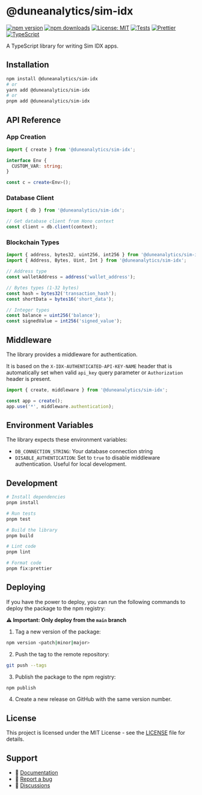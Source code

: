 # @duneanalytics/sim-idx

[![npm version](https://badge.fury.io/js/%40duneanalytics%2Fsim-idx.svg)](https://badge.fury.io/js/%40duneanalytics%2Fsim-idx)
[![npm downloads](https://img.shields.io/npm/dm/@duneanalytics/sim-idx)](https://www.npmjs.com/package/@duneanalytics/sim-idx)
[![License: MIT](https://img.shields.io/badge/License-MIT-yellow.svg)](https://opensource.org/licenses/MIT)
[![Tests](https://github.com/duneanalytics/sim-idx-ts/actions/workflows/on-pull-request.yml/badge.svg)](https://github.com/duneanalytics/sim-idx-ts/actions/workflows/on-pull-request.yml)
[![Prettier](https://img.shields.io/badge/code_style-prettier-ff69b4.svg?style=flat-square)](https://github.com/prettier/prettier)
[![TypeScript](https://img.shields.io/badge/TypeScript-007ACC?style=flat-square&logo=typescript&logoColor=white)](https://www.typescriptlang.org/)


A TypeScript library for writing Sim IDX apps.

## Installation

```bash
npm install @duneanalytics/sim-idx
# or
yarn add @duneanalytics/sim-idx
# or
pnpm add @duneanalytics/sim-idx
```
## API Reference

### App Creation

```typescript
import { create } from '@duneanalytics/sim-idx';

interface Env {
  CUSTOM_VAR: string;
}

const c = create<Env>();
```

### Database Client

```typescript
import { db } from '@duneanalytics/sim-idx';

// Get database client from Hono context
const client = db.client(context);
```

### Blockchain Types

```typescript
import { address, bytes32, uint256, int256 } from '@duneanalytics/sim-idx';
import { Address, Bytes, Uint, Int } from '@duneanalytics/sim-idx';

// Address type
const walletAddress = address('wallet_address');

// Bytes types (1-32 bytes)
const hash = bytes32('transaction_hash');
const shortData = bytes16('short_data');

// Integer types
const balance = uint256('balance');
const signedValue = int256('signed_value');
```

## Middleware

The library provides a middleware for authentication.

It is based on the `X-IDX-AUTHENTICATED-API-KEY-NAME` header that is automatically set when valid `api_key` query parameter or `Authorization` header is present.

```typescript
import { create, middleware } from '@duneanalytics/sim-idx';

const app = create();
app.use('*', middleware.authentication);
```

## Environment Variables

The library expects these environment variables:

- `DB_CONNECTION_STRING`: Your database connection string
- `DISABLE_AUTHENTICATION`: Set to `true` to disable middleware authentication. Useful for local development.

## Development

```bash
# Install dependencies
pnpm install

# Run tests
pnpm test

# Build the library
pnpm build

# Lint code
pnpm lint

# Format code
pnpm fix:prettier
```

## Deploying

If you have the power to deploy, you can run the following commands to deploy the package to the npm registry:

**⚠️ Important: Only deploy from the `main` branch**

1. Tag a new version of the package:

```bash
npm version <patch|minor|major>
```

2. Push the tag to the remote repository:
```bash
git push --tags
```

3. Publish the package to the npm registry:

```bash
npm publish
```
4. Create a new release on GitHub with the same version number.

## License

This project is licensed under the MIT License - see the [LICENSE](LICENSE) file for details.

## Support

- 📖 [Documentation](https://github.com/duneanalytics/sim-idx-ts#readme)
- 🐛 [Report a bug](https://github.com/duneanalytics/sim-idx-ts/issues)
- 💬 [Discussions](https://github.com/duneanalytics/sim-idx-ts/discussions)
